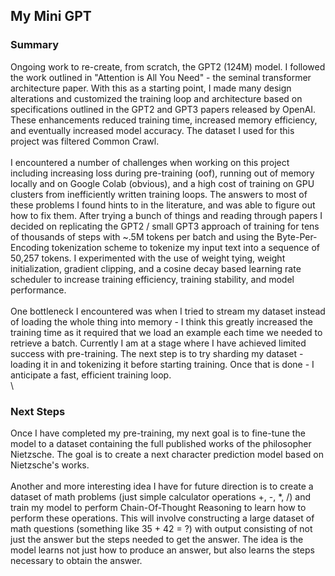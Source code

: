 ## My Mini GPT
### Summary
Ongoing work to re-create, from scratch, the GPT2 (124M) model. I followed the work outlined in "Attention is All You Need" - the seminal transformer architecture paper. With this as a starting point, I made many design alterations and customized the training loop and architecture based on specifications outlined in the GPT2 and GPT3 papers released by OpenAI. These enhancements reduced training time, increased memory efficiency, and eventually increased model accuracy. The dataset I used for this project was filtered Common Crawl.\
\
I encountered a number of challenges when working on this project including increasing loss during pre-training (oof), running out of memory locally and on Google Colab (obvious), and a high cost of training on GPU clusters from inefficiently written training loops. The answers to most of these problems I found hints to in the literature, and was able to figure out how to fix them. After trying a bunch of things and reading through papers I decided on replicating the GPT2 / small GPT3 approach of training for tens of thousands of steps with ~.5M tokens per batch and using the Byte-Per-Encoding tokenization scheme to tokenize my input text into a sequence of 50,257 tokens. I experimented with the use of weight tying, weight initialization, gradient clipping, and a cosine decay based learning rate scheduler to increase training efficiency, training stability, and model performance.\
\
One bottleneck I encountered was when I tried to stream my dataset instead of loading the whole thing into memory - I think this greatly increased the training time as it required that we load an example each time we needed to retrieve a batch. 
Currently I am at a stage where I have achieved limited success with pre-training. The next step is to try sharding my dataset - loading it in and tokenizing it before starting training. Once that is done - I anticipate a fast, efficient training loop.\
\
### Next Steps
Once I have completed my pre-training, my next goal is to fine-tune the model to a dataset containing the full published works of the philosopher Nietzsche. The goal is to create a next character prediction model based on Nietzsche's works.\
\
Another and more interesting idea I have for future direction is to create a dataset of math problems (just simple calculator operations +, -, *, /) and train my model to perform Chain-Of-Thought Reasoning to learn how to perform these operations. This will involve constructing a large dataset of math questions (something like 35 + 42 = ?) with output consisting of not just the answer but the steps needed to get the answer. The idea is the model learns not just how to produce an answer, but also learns the steps necessary to obtain the answer. 
